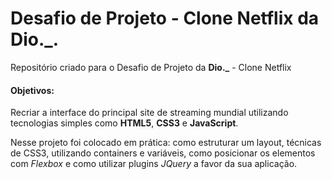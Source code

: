 # Desafio de Projeto - Clone Netflix da Dio._.

Repositório criado para o Desafio de Projeto da **Dio._** - Clone Netflix

#### Objetivos:

Recriar a interface do principal site de streaming mundial utilizando tecnologias simples como **HTML5**, **CSS3** e **JavaScript**.

Nesse projeto foi colocado em prática: como estruturar um layout, técnicas de CSS3, utilizando containers e variáveis, como posicionar os elementos com *Flexbox* e como utilizar plugins *JQuery* a favor da sua aplicação.